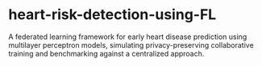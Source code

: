 # heart-risk-detection-using-FL
A federated learning framework for early heart disease prediction using multilayer perceptron models, simulating privacy-preserving collaborative training and benchmarking against a centralized approach.
